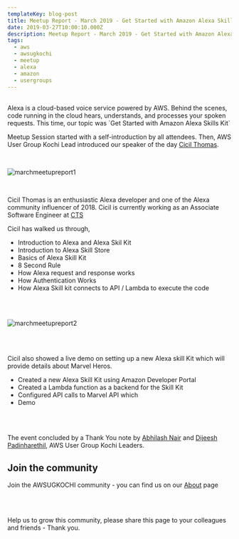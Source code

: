 ```yaml
---
templateKey: blog-post
title: Meetup Report - March 2019 - Get Started with Amazon Alexa Skills Kit
date: 2019-03-27T10:00:10.000Z
description: Meetup Report - March 2019 - Get Started with Amazon Alexa Skills Kit
tags:
  - aws
  - awsugkochi
  - meetup
  - alexa
  - amazon
  - usergroups
---
```

<br>
Alexa is a cloud-based voice service powered by AWS. Behind the scenes, code running in the cloud hears, understands, and processes your spoken requests. This time, our topic was `Get Started with Amazon Alexa Skills Kit`

<br>

Meetup Session started with a self-introduction by all attendees. Then, AWS User Group Kochi Lead introduced our speaker of the day [Cicil Thomas](https://www.linkedin.com/in/cicilthomas).

<br>

![marchmeetupreport1](/img/awsugkochi_meetup_march_19_00.jpg) 

<br> 

Cicil Thomas is an enthusiastic Alexa developer and one of the Alexa community influencer of 2018. Cicil is currently working as an Associate Software Engineer at  [CTS](https://www.cognizant.com/)

Cicil has walked us through,


- Introduction to Alexa and Alexa Skil Kit
- Introduction to Alexa Skill Store 
- Basics of Alexa Skill Kit
- 8 Second Rule
- How Alexa request and response works
- How Authentication Works
- How Alexa Skill kit connects to API / Lambda to execute the code

<br> <br> 

![marchmeetupreport2](/img/awsugkochi_meetup_march_19_01.jpg) 

<br> <br> 

Cicil also showed a live demo on setting up a new Alexa skill Kit which will provide details about Marvel Heros. 

- Created a new Alexa Skill Kit using Amazon Developer Portal
- Created a Lambda function as a backend for the Skill Kit
- Configured API calls to Marvel API which 
- Demo

<br> <br> 

The event concluded by a Thank You note by [Abhilash Nair](https://www.linkedin.com/in/hiabhilash/) and [Dijeesh Padinharethil](https://www.linkedin.com/in/dijeesh-padinharethil), AWS User Group Kochi Leaders.


## Join the community

Join the AWSUGKOCHI community - you can find us on our [About](https://awsugkochi.in/about) page

<br> <br>

Help us to grow this community, please share this page to your colleagues and friends - Thank you.